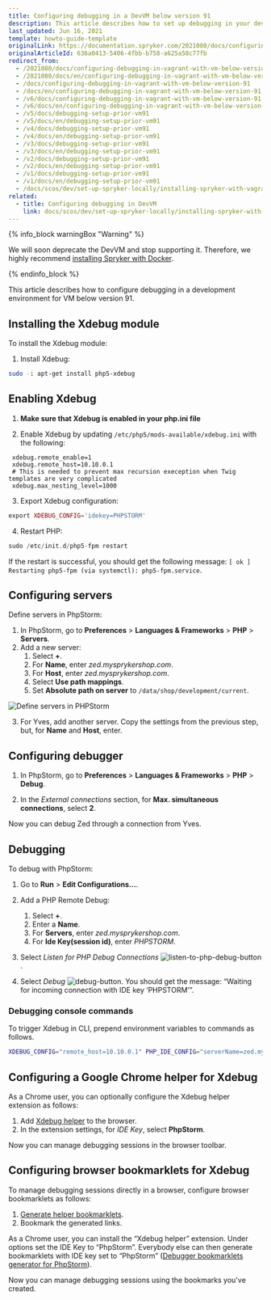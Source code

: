 ```yaml
---
title: Configuring debugging in a DevVM below version 91
description: This article describes how to set up debugging in your development environment for VM prior version 91.
last_updated: Jun 16, 2021
template: howto-guide-template
originalLink: https://documentation.spryker.com/2021080/docs/configuring-debugging-in-vagrant-with-vm-below-version-91
originalArticleId: 636a0413-5406-4fbb-b758-a625a58c77fb
redirect_from:
  - /2021080/docs/configuring-debugging-in-vagrant-with-vm-below-version-91
  - /2021080/docs/en/configuring-debugging-in-vagrant-with-vm-below-version-91
  - /docs/configuring-debugging-in-vagrant-with-vm-below-version-91
  - /docs/en/configuring-debugging-in-vagrant-with-vm-below-version-91
  - /v6/docs/configuring-debugging-in-vagrant-with-vm-below-version-91
  - /v6/docs/en/configuring-debugging-in-vagrant-with-vm-below-version-91
  - /v5/docs/debugging-setup-prior-vm91
  - /v5/docs/en/debugging-setup-prior-vm91
  - /v4/docs/debugging-setup-prior-vm91
  - /v4/docs/en/debugging-setup-prior-vm91
  - /v3/docs/debugging-setup-prior-vm91
  - /v3/docs/en/debugging-setup-prior-vm91
  - /v2/docs/debugging-setup-prior-vm91
  - /v2/docs/en/debugging-setup-prior-vm91
  - /v1/docs/debugging-setup-prior-vm91
  - /v1/docs/en/debugging-setup-prior-vm91
  - /docs/scos/dev/set-up-spryker-locally/installing-spryker-with-vagrant/debugger-configuration/configuring-debugging-in-vagrant-with-vm-below-version-91.html
related:
  - title: Configuring debugging in DevVM
    link: docs/scos/dev/set-up-spryker-locally/installing-spryker-with-development-virtual-machine/configuring-debugging-in-devvm/configuring-debugging-in-devvm.html
---
```

{% info_block warningBox "Warning" %}

We will soon deprecate the DevVM and stop supporting it. Therefore, we highly recommend [installing Spryker with Docker](/docs/dg/dev/set-up-spryker-locally/set-up-spryker-locally.html).

{% endinfo_block %}

This article describes how to configure debugging in a development environment for VM below version 91.

## Installing the Xdebug module

To install the Xdebug module:

1. Install Xdebug:

```bash
sudo -i apt-get install php5-xdebug
```

## Enabling Xdebug

1. **Make sure that Xdebug is enabled in your php.ini file**

2. Enable Xdebug by updating `/etc/php5/mods-available/xdebug.ini` with the following:

```text
 xdebug.remote_enable=1
 xdebug.remote_host=10.10.0.1
 # This is needed to prevent max recursion exeception when Twig templates are very complicated
 xdebug.max_nesting_level=1000
```

3. Export Xdebug configuration:

```php
export XDEBUG_CONFIG='idekey=PHPSTORM'
```

4. Restart PHP:

```php
sudo /etc/init.d/php5-fpm restart
```

If the restart is successful, you should get the following message: `[ ok ] Restarting php5-fpm (via systemctl): php5-fpm.service`.

## Configuring servers

Define servers in PhpStorm:

1. In PhpStorm, go to **Preferences** > **Languages & Frameworks** > **PHP** > **Servers**.
2. Add a new server:
    1. Select **+**.
    2. For **Name**, enter *zed.mysprykershop.com*.
    3. For **Host**, enter *zed.mysprykershop.com*.
    4. Select **Use path mappings**.
    5. Set **Absolute path on server** to `/data/shop/development/current`.

![Define servers in PHPStorm](https://spryker.s3.eu-central-1.amazonaws.com/docs/Developer+Guide/Installation/Debugging/Debugging+Setup+for+VM+Prior+Version+91/define-Servers-Php-Storm.png)

3. For Yves, add another server. Copy the settings from the previous step, but, for **Name** and **Host**, enter.

## Configuring debugger

1. In PhpStorm, go to **Preferences** > **Languages & Frameworks** > **PHP** > **Debug**.

2. In the *External connections* section, for **Max. simultaneous connections**, select **2**.

Now you can debug Zed through a connection from Yves.

## Debugging

To debug with PhpStorm:

1. Go to **Run** > **Edit Configurations…**.
2. Add a PHP Remote Debug:
    1.  Select **+**.
    2. Enter a **Name**.
    3. For **Servers**, enter *zed.mysprykershop.com*.
    4. For **Ide Key(session id)**, enter *PHPSTORM*.
3. Select *Listen for PHP Debug Connections* ![listen-to-php-debug-button](https://spryker.s3.eu-central-1.amazonaws.com/docs/Developer+Guide/Installation/Debugging/Configuring+debugging+in+Vagrant/listen-php-debug-connections.png).


4. Select *Debug* ![debug-button](https://spryker.s3.eu-central-1.amazonaws.com/docs/Developer+Guide/Installation/Debugging/Configuring+debugging+in+Vagrant/debug-button.png). You should get the message: “Waiting for incoming connection with IDE key ‘PHPSTORM’”.

### Debugging console commands

To trigger Xdebug in CLI, prepend environment variables to commands as follows.

```bash
XDEBUG_CONFIG="remote_host=10.10.0.1" PHP_IDE_CONFIG="serverName=zed.mysprykershop.com" vendor/bin/console <command>
```


## Configuring a Google Chrome helper for Xdebug

As a Chrome user, you can optionally configure the Xdebug helper extension as follows:

1. Add [Xdebug helper](https://chrome.google.com/webstore/detail/xdebug-helper/eadndfjplgieldjbigjakmdgkmoaaaoc?hl=en) to the browser.
2. In the extension settings, for *IDE Key*, select **PhpStorm**.

Now you can manage debugging sessions in the browser toolbar.

## Configuring browser bookmarklets for Xdebug

To manage debugging sessions directly in a browser, configure browser bookmarklets as follows:
1. [Generate helper bookmarklets](http://www.jetbrains.com/phpstorm/marklets/).
2. Bookmark the generated links.


As a Chrome user, you can install the “Xdebug helper” extension. Under options set the IDE Key to “PhpStorm”. Everybody else can then generate bookmarklets with IDE key set to “PhpStorm” ([Debugger bookmarklets generator for PhpStorm](http://www.jetbrains.com/phpstorm/marklets/)).

Now you can manage debugging sessions using the bookmarks you've created.
